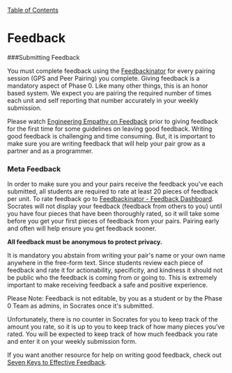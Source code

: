 [Table of Contents](README.md)

# Feedback

###Submitting Feedback

You must complete feedback using the [Feedbackinator](https://socrates.devbootcamp.com/feedback/new) for every pairing session (GPS and Peer Pairing) you complete. Giving feedback is a mandatory aspect of Phase 0. Like many other things, this is an honor based system. We expect you are pairing the required number of times each unit and self reporting that number accurately in your weekly submission.

Please watch [Engineering Empathy on Feedback](https://vimeo.com/99780302) prior to giving feedback for the first time for some guidelines on leaving good feedback. Writing good feedback is challenging and time consuming. But, it is important to make sure you are writing feedback that will help your pair grow as a partner and as a programmer.

### Meta Feedback

In order to make sure you and your pairs receive the feedback you've each submitted, all students are required to rate at least 20 pieces of feedback per unit. To rate feedback go to [Feedbackinator - Feedback Dashboard](https://socrates.devbootcamp.com/feedback). Socrates will not display your feedback (feedback from others to you) until you have four pieces that have been thoroughly rated, so it will take some before you get your first pieces of feedback from your pairs. Pairing early and often will help ensure you get feedback sooner.

**All feedback must be anonymous to protect privacy.**

It is mandatory you abstain from writing your pair's name or your own name anywhere in the free-form text. Since students review each piece of feedback and rate it for actionability, specificity, and kindness it should not be public who the feedback is coming from or going to. This is extremely important to make receiving feedback a safe and positive experience.

Please Note: Feedback is not editable, by you as a student or by the Phase 0 Team as admins, in Socrates once it's submitted.

Unfortunately, there is no counter in Socrates for you to keep track of the amount you rate, so it is up to you to keep track of how many pieces you've rated. You will be expected to keep track of how much feedback you rate and enter it on your weekly submission form.

If you want another resource for help on writing good feedback, check out [Seven Keys to Effective Feedback](http://www.ascd.org/publications/educational-leadership/sept12/vol70/num01/Seven-Keys-to-Effective-Feedback.aspx).
